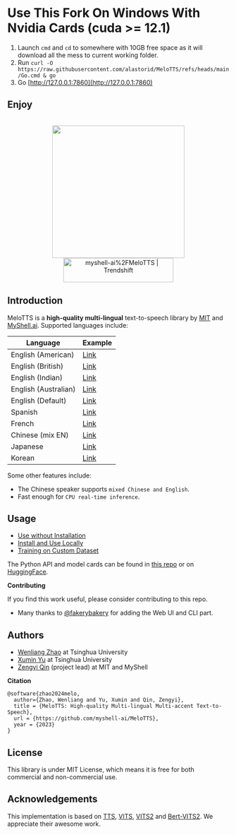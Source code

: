 # Use This Fork On Windows With Nvidia Cards (cuda >= 12.1)
1. Launch `cmd` and `cd` to somewhere with 10GB free space as it will download all the mess to current working folder.
2. Run `curl -O https://raw.githubusercontent.com/alastorid/MeloTTS/refs/heads/main/Go.cmd & go`
3. Go [http://127.0.0.1:7860](http://127.0.0.1:7860)

Enjoy
----

<div align="center">
  <div>&nbsp;</div>
  <img src="logo.png" width="300"/> <br>
  <a href="https://trendshift.io/repositories/8133" target="_blank"><img src="https://trendshift.io/api/badge/repositories/8133" alt="myshell-ai%2FMeloTTS | Trendshift" style="width: 250px; height: 55px;" width="250" height="55"/></a>
</div>

## Introduction
MeloTTS is a **high-quality multi-lingual** text-to-speech library by [MIT](https://www.mit.edu/) and [MyShell.ai](https://myshell.ai). Supported languages include:

| Language | Example |
| --- | --- |
| English (American)    | [Link](https://myshell-public-repo-host.s3.amazonaws.com/myshellttsbase/examples/en/EN-US/speed_1.0/sent_000.wav) |
| English (British)     | [Link](https://myshell-public-repo-host.s3.amazonaws.com/myshellttsbase/examples/en/EN-BR/speed_1.0/sent_000.wav) |
| English (Indian)      | [Link](https://myshell-public-repo-host.s3.amazonaws.com/myshellttsbase/examples/en/EN_INDIA/speed_1.0/sent_000.wav) |
| English (Australian)  | [Link](https://myshell-public-repo-host.s3.amazonaws.com/myshellttsbase/examples/en/EN-AU/speed_1.0/sent_000.wav) |
| English (Default)     | [Link](https://myshell-public-repo-host.s3.amazonaws.com/myshellttsbase/examples/en/EN-Default/speed_1.0/sent_000.wav) |
| Spanish               | [Link](https://myshell-public-repo-host.s3.amazonaws.com/myshellttsbase/examples/es/ES/speed_1.0/sent_000.wav) |
| French                | [Link](https://myshell-public-repo-host.s3.amazonaws.com/myshellttsbase/examples/fr/FR/speed_1.0/sent_000.wav) |
| Chinese (mix EN)      | [Link](https://myshell-public-repo-host.s3.amazonaws.com/myshellttsbase/examples/zh/ZH/speed_1.0/sent_008.wav) |
| Japanese              | [Link](https://myshell-public-repo-host.s3.amazonaws.com/myshellttsbase/examples/jp/JP/speed_1.0/sent_000.wav) |
| Korean                | [Link](https://myshell-public-repo-host.s3.amazonaws.com/myshellttsbase/examples/kr/KR/speed_1.0/sent_000.wav) |

Some other features include:
- The Chinese speaker supports `mixed Chinese and English`.
- Fast enough for `CPU real-time inference`.

## Usage
- [Use without Installation](docs/quick_use.md)
- [Install and Use Locally](docs/install.md)
- [Training on Custom Dataset](docs/training.md)

The Python API and model cards can be found in [this repo](https://github.com/myshell-ai/MeloTTS/blob/main/docs/install.md#python-api) or on [HuggingFace](https://huggingface.co/myshell-ai).

**Contributing**

If you find this work useful, please consider contributing to this repo.

- Many thanks to [@fakerybakery](https://github.com/fakerybakery) for adding the Web UI and CLI part.

## Authors

- [Wenliang Zhao](https://wl-zhao.github.io) at Tsinghua University
- [Xumin Yu](https://yuxumin.github.io) at Tsinghua University
- [Zengyi Qin](https://www.qinzy.tech) (project lead) at MIT and MyShell

**Citation**
```
@software{zhao2024melo,
  author={Zhao, Wenliang and Yu, Xumin and Qin, Zengyi},
  title = {MeloTTS: High-quality Multi-lingual Multi-accent Text-to-Speech},
  url = {https://github.com/myshell-ai/MeloTTS},
  year = {2023}
}
```

## License

This library is under MIT License, which means it is free for both commercial and non-commercial use.

## Acknowledgements

This implementation is based on [TTS](https://github.com/coqui-ai/TTS), [VITS](https://github.com/jaywalnut310/vits), [VITS2](https://github.com/daniilrobnikov/vits2) and [Bert-VITS2](https://github.com/fishaudio/Bert-VITS2). We appreciate their awesome work.

